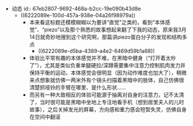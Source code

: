 - 动态
  id:: 67eb2807-9692-468a-b2cc-19e090b43d8e
	- ((6222089e-100d-457a-938e-04a26f98979a))
		- 本来看这标题还模模糊糊以为要讲“直觉”之类的，看到“本体感觉”、“piezo”以及那个熟悉的故事想起来翻了下我的动态，原来我3月14日就奇妙地搜到这个研究啊，那篇讲piezo蛋白分子的发现和结构多点
			- ((6222089e-d5ba-4389-a4e2-6469d59b1a68))
		- 体验比平常有趣的本体感觉并不难，在黑暗中健身（“灯开着太吵了”），尤其是类似负重单腿硬拉/深蹲需要集中注意力控制肌肉发力并保持平衡的运动，本体感觉会很明显（因为动作难度也加大了），稍微来点想象就仿佛一两米外有个镜头扫描着黑暗中的肢体，自己仿佛很清楚抓哑铃的手臂在哪里、是什么形状……
		- 而另有一种大致相反的体验可能源于抽离对自身的注意力，记不太清了，当时很可能是黑暗中坐地上专注地看手机（想到居里夫人的儿时故事），之后关掉发光的屏幕，方向感和重力感会短暂失灵，仿佛自身在空间中翻滚